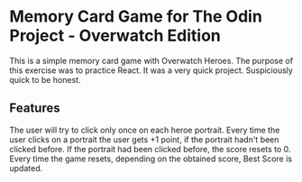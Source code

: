 # Memory Card Game for The Odin Project - Overwatch Edition

This is a simple memory card game with Overwatch Heroes. The purpose of this exercise was to practice React. It was a very quick project. Suspiciously quick to be honest.

## Features

The user will try to click only once on each heroe portrait. Every time the user clicks on a portrait the user gets +1 point, if the portrait hadn't been clicked before. If the portrait had been clicked before, the score resets to 0. Every time the game resets, depending on the obtained score, Best Score is updated.
